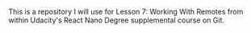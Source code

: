 This is a repository I will use for Lesson 7: Working With Remotes from within Udacity's React Nano Degree supplemental course on Git.